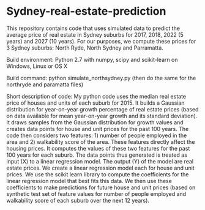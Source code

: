 # Sydney-real-estate-prediction

This repository contains code that uses simulated data to predict the average price of real estate in Sydney suburbs for 2017, 2018, 2022 (5 years) and 2027 (10 years). For our purposes, we compute these prices for 3 Sydney suburbs: North Ryde, North Sydney and Parramatta.

Build environment: Python 2.7 with numpy, scipy and scikit-learn on Windows, Linux or OS X

Build command: python simulate_northsydney.py (then do the same for the northryde and paramatta files)

Short description of code: 
My python code uses the median real estate price of houses and units of each suburb for 2015. It builds a Gaussian distribution for year-on-year growth percentage of real estate prices (based on data available for mean year-on-year growth and its standard deviation). It draws samples from the Gaussian distribution for growth values and creates data points for house and unit prices for the past 100 years. The code then considers two features: 1) number of people employed in the area and 2) walkability score of the area. These features directly affect the housing prices. It computes the values of these two features for the past 100 years for each suburb. The data points thus generated is treated as input (X) to a linear regression model. The output (Y) of the model are real estate prices. We create a linear regression model each for house and unit prices. We use the scikit learn library to compute the coefficients for the linear regression model that best fits this data. We then use these coefficients to make predictions for future house and unit prices (based on synthetic test set of feature values for number of people employed and walkability score of each suburb over the next 12 years).
